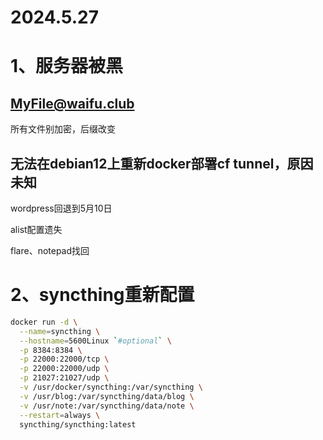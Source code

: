 # 2024.5.27

# 1、服务器被黑 

## **MyFile@waifu.club**

所有文件别加密，后缀改变

## 无法在debian12上重新docker部署cf tunnel，原因未知

wordpress回退到5月10日

alist配置遗失

flare、notepad找回

# 2、syncthing重新配置

```sh
docker run -d \
  --name=syncthing \
  --hostname=5600Linux `#optional` \
  -p 8384:8384 \
  -p 22000:22000/tcp \
  -p 22000:22000/udp \
  -p 21027:21027/udp \
  -v /usr/docker/syncthing:/var/syncthing \
  -v /usr/blog:/var/syncthing/data/blog \
  -v /usr/note:/var/syncthing/data/note \
  --restart=always \
  syncthing/syncthing:latest
```

